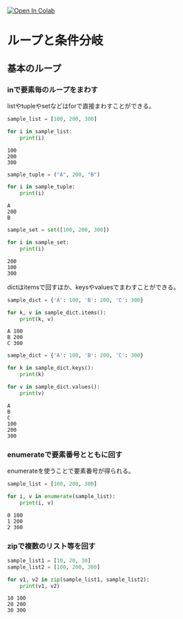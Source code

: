 <a href="introduction.ipynb" target="_parent"><img src="https://colab.research.google.com/assets/colab-badge.svg" alt="Open In Colab"/></a>

# ループと条件分岐

## 基本のループ

### inで要素毎のループをまわす

listやtupleやsetなどはforで直接まわすことができる。


```python
sample_list = [100, 200, 300]

for i in sample_list:
    print(i)
```

    100
    200
    300
    


```python
sample_tuple = ("A", 200, "B")

for i in sample_tuple:
    print(i)
```

    A
    200
    B
    


```python
sample_set = set([100, 200, 300])

for i in sample_set:
    print(i)
```

    200
    100
    300
    

dictはitemsで回すほか、keysやvaluesでまわすことができる。


```python
sample_dict = {'A': 100, 'B': 200, 'C': 300}

for k, v in sample_dict.items():
    print(k, v)
```

    A 100
    B 200
    C 300
    


```python
sample_dict = {'A': 100, 'B': 200, 'C': 300}

for k in sample_dict.keys():
    print(k)

for v in sample_dict.values():
    print(v)
```

    A
    B
    C
    100
    200
    300
    

### enumerateで要素番号とともに回す

enumerateを使うことで要素番号が得られる。


```python
sample_list = [100, 200, 300]

for i, v in enumerate(sample_list):
    print(i, v)
```

    0 100
    1 200
    2 300
    

### zipで複数のリスト等を回す


```python
sample_list1 = [10, 20, 30]
sample_list2 = [100, 200, 300]

for v1, v2 in zip(sample_list1, sample_list2):
    print(v1, v2)
```

    10 100
    20 200
    30 300
    


```python

```
